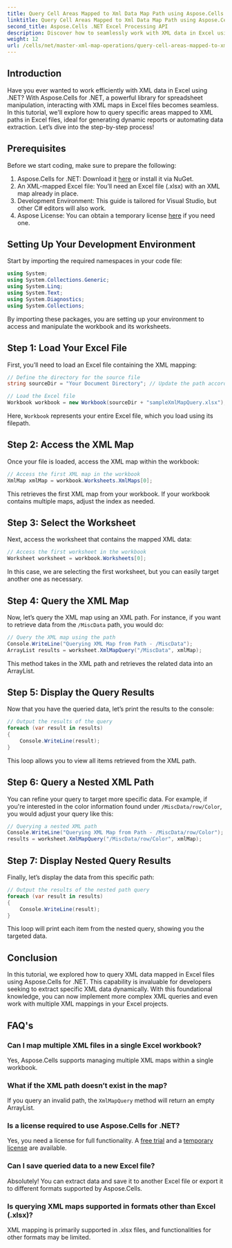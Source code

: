 ```yaml
---
title: Query Cell Areas Mapped to Xml Data Map Path using Aspose.Cells
linktitle: Query Cell Areas Mapped to Xml Data Map Path using Aspose.Cells
second_title: Aspose.Cells .NET Excel Processing API
description: Discover how to seamlessly work with XML data in Excel using Aspose.Cells for .NET. This comprehensive tutorial guides you through the process of querying cell areas mapped to XML paths, allowing you to automate data extraction and create dynamic reports with ease.
weight: 12
url: /cells/net/master-xml-map-operations/query-cell-areas-mapped-to-xml-data-map-path/
---
```

## Introduction

Have you ever wanted to work efficiently with XML data in Excel using .NET? With Aspose.Cells for .NET, a powerful library for spreadsheet manipulation, interacting with XML maps in Excel files becomes seamless. In this tutorial, we'll explore how to query specific areas mapped to XML paths in Excel files, ideal for generating dynamic reports or automating data extraction. Let’s dive into the step-by-step process!

## Prerequisites

Before we start coding, make sure to prepare the following:

1. Aspose.Cells for .NET: Download it [here](https://releases.aspose.com/cells/net/) or install it via NuGet.
2. An XML-mapped Excel file: You’ll need an Excel file (.xlsx) with an XML map already in place.
3. Development Environment: This guide is tailored for Visual Studio, but other C# editors will also work.
4. Aspose License: You can obtain a temporary license [here](https://purchase.aspose.com/temporary-license/) if you need one.

## Setting Up Your Development Environment

Start by importing the required namespaces in your code file:

```csharp
using System;
using System.Collections.Generic;
using System.Linq;
using System.Text;
using System.Diagnostics;
using System.Collections;
```

By importing these packages, you are setting up your environment to access and manipulate the workbook and its worksheets.

## Step 1: Load Your Excel File

First, you’ll need to load an Excel file containing the XML mapping:

```csharp
// Define the directory for the source file
string sourceDir = "Your Document Directory"; // Update the path accordingly

// Load the Excel file
Workbook workbook = new Workbook(sourceDir + "sampleXmlMapQuery.xlsx");
```

Here, `Workbook` represents your entire Excel file, which you load using its filepath.

## Step 2: Access the XML Map

Once your file is loaded, access the XML map within the workbook:

```csharp
// Access the first XML map in the workbook
XmlMap xmlMap = workbook.Worksheets.XmlMaps[0];
```

This retrieves the first XML map from your workbook. If your workbook contains multiple maps, adjust the index as needed.

## Step 3: Select the Worksheet

Next, access the worksheet that contains the mapped XML data:

```csharp
// Access the first worksheet in the workbook
Worksheet worksheet = workbook.Worksheets[0];
```

In this case, we are selecting the first worksheet, but you can easily target another one as necessary.

## Step 4: Query the XML Map

Now, let’s query the XML map using an XML path. For instance, if you want to retrieve data from the `/MiscData` path, you would do:

```csharp
// Query the XML map using the path
Console.WriteLine("Querying XML Map from Path - /MiscData");
ArrayList results = worksheet.XmlMapQuery("/MiscData", xmlMap);
```

This method takes in the XML path and retrieves the related data into an ArrayList.

## Step 5: Display the Query Results

Now that you have the queried data, let’s print the results to the console:

```csharp
// Output the results of the query
foreach (var result in results)
{
    Console.WriteLine(result);
}
```

This loop allows you to view all items retrieved from the XML path.

## Step 6: Query a Nested XML Path

You can refine your query to target more specific data. For example, if you're interested in the color information found under `/MiscData/row/Color`, you would adjust your query like this:

```csharp
// Querying a nested XML path
Console.WriteLine("Querying XML Map from Path - /MiscData/row/Color");
results = worksheet.XmlMapQuery("/MiscData/row/Color", xmlMap);
```

## Step 7: Display Nested Query Results

Finally, let’s display the data from this specific path:

```csharp
// Output the results of the nested path query
foreach (var result in results)
{
    Console.WriteLine(result);
}
```

This loop will print each item from the nested query, showing you the targeted data.

## Conclusion

In this tutorial, we explored how to query XML data mapped in Excel files using Aspose.Cells for .NET. This capability is invaluable for developers seeking to extract specific XML data dynamically. With this foundational knowledge, you can now implement more complex XML queries and even work with multiple XML mappings in your Excel projects. 

## FAQ's

### Can I map multiple XML files in a single Excel workbook?  
Yes, Aspose.Cells supports managing multiple XML maps within a single workbook.

### What if the XML path doesn’t exist in the map?  
If you query an invalid path, the `XmlMapQuery` method will return an empty ArrayList.

### Is a license required to use Aspose.Cells for .NET?  
Yes, you need a license for full functionality. A [free trial](https://releases.aspose.com/) and a [temporary license](https://purchase.aspose.com/temporary-license/) are available.

### Can I save queried data to a new Excel file?  
Absolutely! You can extract data and save it to another Excel file or export it to different formats supported by Aspose.Cells.

### Is querying XML maps supported in formats other than Excel (.xlsx)?  
XML mapping is primarily supported in .xlsx files, and functionalities for other formats may be limited.
